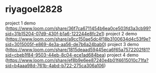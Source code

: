 # riyagoel2828
project 1 demo (https://www.loom.com/share/36f7ca6711454b6ea0ce503fd3a3cb99?sid=31b15204-07d9-430f-b1a6-122244e8fc2e1)
project 2 demo (https://www.loom.com/share/a9cc150ae5dc4f18b3100634d4c53f9e?sid=3015005f-e869-4e3a-aa56-de7b6a24bab0)
project 3 demo (https://www.loom.com/share/1815deaad59445eca6f65a7572202f81?sid=cbeb1f84-9503-44eb-8c04-ece1ad684bea)
project 4 demo (https://www.loom.com/share/ef8b9e6ee87240e4b01f4615010c71fa?sid=b4aaa98d-761b-4abd-b722-275ca306a106)
